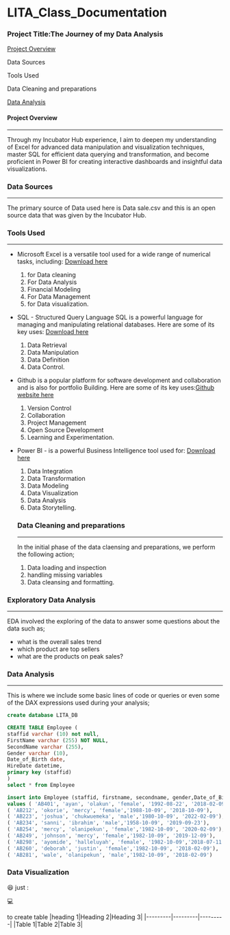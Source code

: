 # LITA_Class_Documentation
### Project Title:The Journey of my Data Analysis

[Project Overview](#project-Overview)

Data Sources

Tools Used

Data Cleaning and preparations

[Data Analysis](#Data-Analysis)
#### Project Overview
---
Through my Incubator Hub experience, I aim to deepen my understanding of Excel for advanced data manipulation and visualization techniques, master SQL for efficient data querying and transformation, and become proficient in Power BI for creating interactive dashboards and insightful data visualizations.

 ### Data Sources
 ---
 The primary source of Data used here is Data sale.csv and this is an open source data that was given by the Incubator Hub.  
 
### Tools Used
---
- Microsoft Excel is a versatile tool used for a wide range of numerical tasks, including: [Download here](https://www.microsoft.com)
  1. for Data cleaning
  2. For Data Analysis 
  3. Financial Modeling
  4. For Data Management
  5. for Data visualization.
     
- SQL - Structured Query Language SQL is a powerful language for managing and manipulating relational databases. Here are some of its key uses: [Download here](https://www.microsoft.com/en-us/sql-server/sql-server)
   1. Data Retrieval
   2. Data Manipulation
   3. Data Definition
   4. Data Control.
      
- Github is a popular platform for software development and collaboration and is also for portfolio Building. Here are some of its key uses:[Github website here](https://github.com/)
  1. Version Control
  2. Collaboration
  3. Project Management
  4. Open Source Development
  5. Learning and Experimentation.
     
- Power BI - is a powerful Business Intelligence tool used for:  [Download here](https://powerbi.microsoft.com/en-us/desktop/)
  1. Data Integration
  2. Data Transformation
  3. Data Modeling
  4. Data Visualization
  5. Data Analysis
  6. Data Storytelling.

  ### Data Cleaning and preparations
  ---
  In the initial phase of the data claensing and preparations, we perform the following action;
  1. Data loading and inspection
  2. handling missing variables
  3. Data cleansing and formatting.
 

 ### Exploratory Data Analysis
 ---
EDA involved the exploring of the data to answer some questions about the data such as;
- what is the overall sales trend
- which product are top sellers
- what are the products on peak sales?

### Data Analysis
---
This is where we include some basic lines of code or queries or even some of the DAX expressions used during your analysis;

``` SQL
create database LITA_DB

CREATE TABLE Employee (
staffid varchar (10) not null,
FirstName varchar (255) NOT NULL,
SecondName varchar (255),
Gender varchar (10),
Date_of_Birth date,
HireDate datetime,
primary key (staffid)
)
select * from Employee

insert into Employee (staffid, firstname, secondname, gender,Date_of_Birth, hiredate)
values ( 'AB401', 'ayan', 'olakun', 'female', '1992-08-22', '2018-02-09'),
( 'AB212', 'okorie', 'mercy', 'female','1988-10-09', '2018-10-09'),
( 'AB223', 'joshua', 'chukwuemeka', 'male','1980-10-09', '2022-02-09'),
( 'AB234', 'sanni', 'ibrahim', 'male','1958-10-09', '2019-09-23'),
( 'AB254', 'mercy', 'olanipekun', 'female','1982-10-09', '2020-02-09'),
( 'AB249', 'johnson', 'mercy', 'female','1982-10-09', '2019-12-09'),
( 'AB298', 'ayomide', 'halleluyah', 'female', '1982-10-09','2018-07-11'),
( 'AB260', 'deborah', 'justin', 'female','1982-10-09', '2018-02-09'),
( 'AB281', 'wale', 'olanipekun', 'male','1982-10-09', '2018-02-09')

```

### Data Visualization


😆 just :

💻

to create table
|heading 1|Heading 2|Heading 3|
|---------|---------|---------|
|Table 1|Table 2|Table 3|
